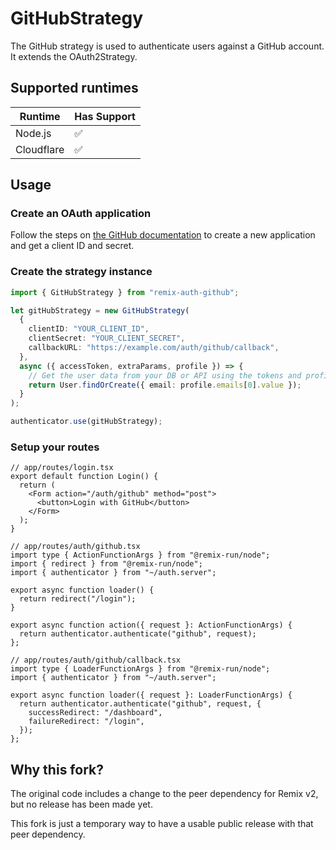 # GitHubStrategy

The GitHub strategy is used to authenticate users against a GitHub account. It extends the OAuth2Strategy.

## Supported runtimes

| Runtime    | Has Support |
| ---------- | ----------- |
| Node.js    | ✅          |
| Cloudflare | ✅          |

## Usage

### Create an OAuth application

Follow the steps on [the GitHub documentation](https://docs.github.com/en/developers/apps/building-oauth-apps/creating-an-oauth-app) to create a new application and get a client ID and secret.

### Create the strategy instance

```ts
import { GitHubStrategy } from "remix-auth-github";

let gitHubStrategy = new GitHubStrategy(
  {
    clientID: "YOUR_CLIENT_ID",
    clientSecret: "YOUR_CLIENT_SECRET",
    callbackURL: "https://example.com/auth/github/callback",
  },
  async ({ accessToken, extraParams, profile }) => {
    // Get the user data from your DB or API using the tokens and profile
    return User.findOrCreate({ email: profile.emails[0].value });
  }
);

authenticator.use(gitHubStrategy);
```

### Setup your routes

```tsx
// app/routes/login.tsx
export default function Login() {
  return (
    <Form action="/auth/github" method="post">
      <button>Login with GitHub</button>
    </Form>
  );
}
```

```tsx
// app/routes/auth/github.tsx
import type { ActionFunctionArgs } from "@remix-run/node";
import { redirect } from "@remix-run/node";
import { authenticator } from "~/auth.server";

export async function loader() {
  return redirect("/login");
}

export async function action({ request }: ActionFunctionArgs) {
  return authenticator.authenticate("github", request);
};
```

```tsx
// app/routes/auth/github/callback.tsx
import type { LoaderFunctionArgs } from "@remix-run/node";
import { authenticator } from "~/auth.server";

export async function loader({ request }: LoaderFunctionArgs) {
  return authenticator.authenticate("github", request, {
    successRedirect: "/dashboard",
    failureRedirect: "/login",
  });
};
```

## Why this fork?

The original code includes a change to the peer dependency for Remix v2, but no release has been made yet.

This fork is just a temporary way to have a usable public release with that peer dependency.
